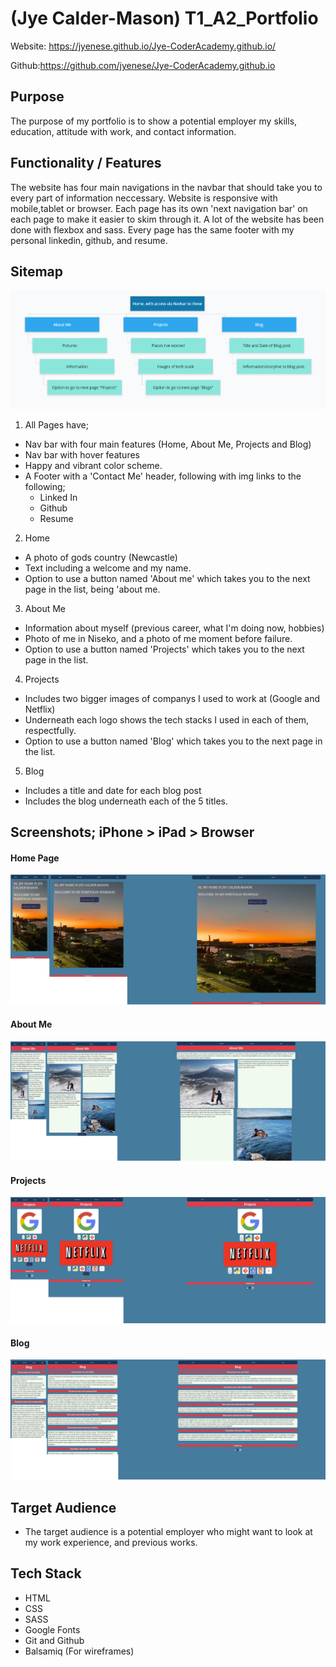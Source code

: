 # (Jye Calder-Mason) T1_A2_Portfolio 

Website: https://jyenese.github.io/Jye-CoderAcademy.github.io/

Github:https://github.com/jyenese/Jye-CoderAcademy.github.io

## Purpose

The purpose of my portfolio is to show a potential employer my skills, education, attitude with work, and contact information.

## Functionality / Features

The website has four main navigations in the navbar that should take you to every part of information neccessary. Website is responsive with mobile,tablet or browser. Each page has its own 'next navigation bar' on each page to make it easier to skim through it. A lot of the website has been done with flexbox and sass. Every page has the same footer with my personal linkedin, github, and resume.

## Sitemap
![sitemap](screenshots/sitemap.png)

1. All Pages have;
- Nav bar with four main features (Home, About Me, Projects and Blog)
- Nav bar with hover features
- Happy and vibrant color scheme.
- A Footer with a 'Contact Me' header, following with img links to the following;
    - Linked In
    - Github
    - Resume

2. Home
- A photo of gods country (Newcastle)
- Text including a welcome and my name.
- Option to use a button named 'About me' which takes you to the next page in the list, being 'about me.

3. About Me
- Information about myself (previous career, what I'm doing now, hobbies)
- Photo of me in Niseko, and a photo of me moment before failure.
- Option to use a button named 'Projects' which takes you to the next page in the list.

4. Projects
- Includes two bigger images of companys I used to work at (Google and Netflix)
- Underneath each logo shows the tech stacks I used in each of them, respectfully.
- Option to use a button named 'Blog' which takes you to the next page in the list.

5. Blog
- Includes a title and date for each blog post
- Includes the blog underneath each of the 5 titles.

## Screenshots; iPhone > iPad > Browser
#### Home Page
![home](screenshots/home3.jpeg)
#### About Me
![about](screenshots/about3.jpeg)
#### Projects
![projects](screenshots/projects3.png)
#### Blog
![blog](screenshots/blog3.jpeg)

## Target Audience
- The target audience is a potential employer who might want to look at my work experience, and previous works.

## Tech Stack
- HTML
- CSS
- SASS
- Google Fonts
- Git and Github
- Balsamiq (For wireframes)
